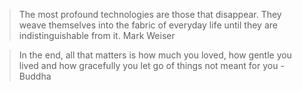 > The most profound technologies are those that disappear. 
> They weave themselves into the fabric of everyday life until they are indistinguishable from it.
Mark Weiser


> In the end, all that matters is how much you loved, how gentle you lived and how gracefully you let go of things not meant for you - Buddha
